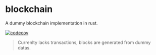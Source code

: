 # blockchain
A dummy blockchain implementation in rust.

[![codecov](https://codecov.io/gh/kayagokalp/blockchain/branch/master/graph/badge.svg?token=YDNLCAWSWW)](https://codecov.io/gh/kayagokalp/blockchain)

> Currenlty lacks transactions, blocks are generated from dummy datas.
